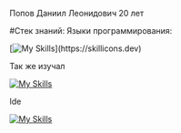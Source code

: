 Попов Даниил Леонидович 20 лет

#Стек знаний:
Языки программирования:

[![My Skills](https://skillicons.dev/icons?i=cpp,cmake,qt,visualstudio,)](https://skillicons.dev)

Так же изучал

[![My Skills](https://skillicons.dev/icons?i=js,html,css,php,mysql,cs,github)](https://skillicons.dev)

Ide

[![My Skills](https://skillicons.dev/icons?i=qt,clion,visualstudio,vscode)](https://skillicons.dev)
